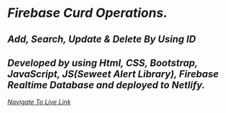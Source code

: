# _Firebase Curd Operations._
## *Add, Search, Update & Delete By Using ID*
## *Developed by using Html, CSS, Bootstrap, JavaScript, JS(Seweet Alert Library), Firebase Realtime Database and deployed to Netlify.*

 *[Navigate To Live Link](https://affectionate-easley-6db5f5.netlify.app/)*

